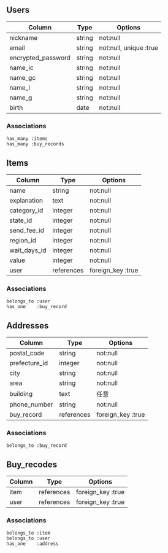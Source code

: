 ## Users
|Column             |Type       |Options                                  |
|-----------        |-----------|-----------------------------------------|
|nickname           |string     |not:null                                 |
|email              |string     |not:null, unique :true                   |
|encrypted_password |string     |not:null                                 |
|name_lc            |string     |not:null                                 |
|name_gc            |string     |not:null                                 |
|name_l             |string     |not:null                                 |
|name_g             |string     |not:null                                 |
|birth              |date       |not:null                                 |


### Associations
    has_many :items
    has_many :buy_records

## Items
|Column      |Type       |Options                                  |
|----------- |-----------|-----------------------------------------|
|name        |string     |not:null                                 |
|explanation |text       |not:null                                 |
|category_id |integer    |not:null                                 |
|state_id    |integer    |not:null                                 |
|send_fee_id |integer    |not:null                                 |
|region_id   |integer    |not:null                                 |
|wait_days_id|integer    |not:null                                 |
|value       |integer    |not:null                                 |
|user        |references |foreign_key :true                        |

### Associations
    belongs_to :user
    has_one    :buy_record

## Addresses
|Column       |Type       |Options                                  |
|-------------|-----------|-----------------------------------------|
|postal_code  |string     |not:null                                 |
|prefecture_id|integer    |not:null                                 |
|city         |string     |not:null                                 |
|area         |string     |not:null                                 |
|building     |text       |任意                                      |
|phone_number |string     |not:null                                 |
|buy_record   |references |foreign_key :true                        |

### Associations
    belongs_to :buy_record

## Buy_recodes
|Column       |Type       |Options                                  |
|-------------|-----------|-----------------------------------------|
|item         |references |foreign_key :true                        |
|user         |references |foreign_key :true                        |

### Associations
    belongs_to :item
    belongs_to :user
    has_one    :address